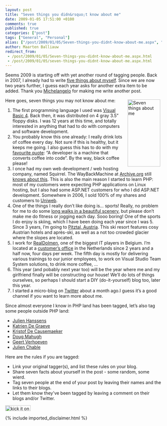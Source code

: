 ```yaml
---
layout: post
title: "Seven things you didn&rsquo;t know about me"
date: 2009-01-05 17:51:00 +0100
comments: true
published: true
categories: ["post"]
tags: ["General", "Personal"]
alias: ["/post/2009/01/05/Seven-things-you-didnt-know-about-me.aspx", "/post/2009/01/05/seven-things-you-didnt-know-about-me.aspx"]
author: Maarten Balliauw
redirect_from:
 - /post/2009/01/05/Seven-things-you-didnt-know-about-me.aspx.html
 - /post/2009/01/05/seven-things-you-didnt-know-about-me.aspx.html
---
```

<p>
Seems 2009 is starting off with yet another round of tagging people. Back in 2007, I already had to write <a href="/post/2007/02/13/five-things-you-didnt-know-about-me-.aspx" target="_blank">five things about myself</a>. Since we are now two years further, I guess each year asks for another extra item to be added. Thank you <a href="http://www.dragonbe.com/2009/01/seven-things-tagged-by-rob-allen.html" target="_blank">Michelangelo</a> for making me write another post. 
</p>
<p>
<img style="display: inline; margin: 5px; border: 0px" src="/images/WindowsLiveWriter/SevenThingsTaggedbyMichelangelo_9DFB/image_3.png" border="0" alt="Seven things about me" title="Seven things about me" width="105" height="215" align="right" /> Here goes, seven things you may not know about me: 
</p>
<ol>
	<li>The first programming language I used was <a href="http://www.guidebookgallery.org/pics/splashes/visualbasic/4.0.png" target="_blank">Visual Basic 4</a>. Back then, it was distributed on 4 gray 3.5&rdquo; floppy disks. I was 12 years at this time, and totally interested in anything that had to do with computers and software development.</li>
	<li>You probably know this one already: I really drink lots of coffee every day. Not sure if this is healthy, but it keeps me going. I also guess this has to do with my <a href="/page/About-me.aspx" target="_blank">favourite quote</a>: &ldquo;A developer is a machine that converts coffee into code&rdquo;. By the way, black coffee please!</li>
	<li>I once had my own web development / web hosting company, named Squirrel. The WayBackMachine at <a href="http://www.archive.org" target="_blank">Archive.org</a> still <a href="http://web.archive.org/web/20060402220419/http://squirrel.be/" target="_blank">knows about this</a>. This is also the main reason I started to learn PHP: most of my customers were expecting PHP applications on Linux hosting, but I also had some ASP.NET customers for who I did ASP.NET development. Somewhere in 2006, I sold 100% of my shares and customers to <a href="http://www.uniweb.be" target="_blank">Uniweb</a>.</li>
	<li>One of the things I really don&rsquo;t like doing is&hellip; sports! Really, no problem for me to do some <a href="http://www.wandelaar.be" target="_blank">long walks in a beautiful scenery</a>, but please don&rsquo;t make me do fitness or jogging each day. Sooo boring! One of the sports I do enjoy is skiing, which I have been doing each year since I was 5. Since 3 years, I&rsquo;m going to <a href="http://www.pitztaler-gletscher.at/" target="_blank">Pitztal, Austria</a>. This ski resort features cosy Austrian hotels and apr&egrave;s-ski, as well as a not too crowded glacier where the slopes are located.</li>
	<li>I work for <a href="http://www.realdolmen.com" target="_blank">RealDolmen</a>, one of the biggest IT players in Belgium. I&rsquo;m located at a <a href="http://www.zeelandnet.nl/" target="_blank">customer&rsquo;s office</a> in the Netherlands since 2 years and a half now, four days per week. The fifth day is mostly for delivering various trainings to our junior employees, to work on Visual Studio Team System solutions, to drink more coffee, &hellip;</li>
	<li>This year (and pobably next year too) will be the year where me and my girlfriend finally will be constructing our house! We&rsquo;ll do lots of things ourselves, so perhaps I should start a DIY (do-it-yourself) blog too, later this year.</li>
	<li>I started a micro-blog on <a href="http://www.twitter.com/maartenballiauw" target="_blank">Twitter</a> about a month ago.I guess it&rsquo;s a good channel if you want to learn more about me.</li>
</ol>
<p>
Since almost everyone I know in PHP land has been tagged, let&rsquo;s also tag some people outside PHP land: 
</p>
<ul>
	<li><a href="http://blogs.securancy.com/" target="_blank">Julien Hanssens</a></li>
	<li><a href="http://blogs.msdn.com/katriend/" target="_blank">Katrien De Graeve</a></li>
	<li><a href="http://spsfactory.blogspot.com/" target="_blank">Kristof De Causemaeker</a></li>
	<li><a href="http://blogs.msdn.com/dmahugh/" target="_blank">Doug Mahugh</a></li>
	<li><a href="http://geertverhoeven.blogspot.com/" target="_blank">Geert Verhoeven</a></li>
	<li><a href="http://blogs.developpeur.org/neodante/default.aspx" target="_blank">Julien Chable</a></li>
</ul>
<p>
Here are the rules if you are tagged: 
</p>
<ul>
	<li>Link your original tagger(s), and list these rules on your blog. </li>
	<li>Share seven facts about yourself in the post - some random, some wierd. </li>
	<li>Tag seven people at the end of your post by leaving their names and the links to their blogs. </li>
	<li>Let them know they&#39;ve been tagged by leaving a comment on their blogs and/or Twitter. </li>
</ul>
<p>
<a href="http://www.dotnetkicks.com/kick/?url=/post/2009/01/05/Seven-things-you-didnt-know-about-me.aspx&amp;title=Seven things you didn&rsquo;t know about me"><img src="http://www.dotnetkicks.com/Services/Images/KickItImageGenerator.ashx?url=/post/2009/01/05/Seven-things-you-didnt-know-about-me.aspx" border="0" alt="kick it on DotNetKicks.com" width="82" height="18" /> </a>
</p>

{% include imported_disclaimer.html %}
